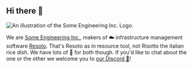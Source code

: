 ## Hi there 👋
![An illustration of the Some Engineering Inc. Logo.](https://user-images.githubusercontent.com/2124094/164599444-448f92f1-7a73-4a86-a377-bc650f10e756.png)

We are [Some Engineering Inc.](https://some.engineering), makers of ☁️ infrastructure management software [Resoto](https://resoto.com). That's Resoto as in resource tool, not Risotto the italian rice dish. We have lots of 💖 for both though.
If you'd like to chat about the one or the other we welcome you to [our Discord 💬](https://discord.gg/someengineering)!
